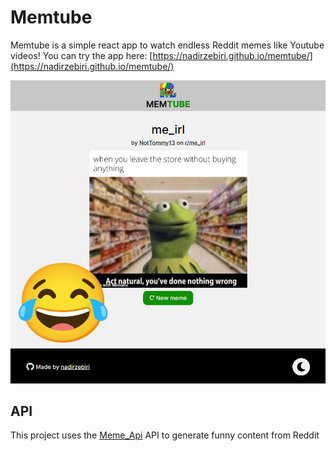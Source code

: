 # Memtube

Memtube is a simple react app to watch endless Reddit memes like Youtube videos! You can try the app here: [https://nadirzebiri.github.io/memtube/](https://nadirzebiri.github.io/memtube/)

![preview](./src/assets/img/preview.png)

## API

This project uses the [Meme_Api](https://github.com/D3vd/Meme_Api) API to generate funny content from Reddit
